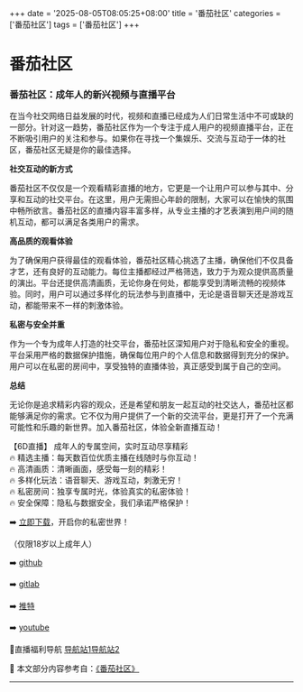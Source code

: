 +++
date = '2025-08-05T08:05:25+08:00'
title = '番茄社区'
categories = ['番茄社区']
tags = ['番茄社区']
+++

# 番茄社区

### 番茄社区：成年人的新兴视频与直播平台

在当今社交网络日益发展的时代，视频和直播已经成为人们日常生活中不可或缺的一部分。针对这一趋势，番茄社区作为一个专注于成人用户的视频直播平台，正在不断吸引用户的关注和参与。如果你在寻找一个集娱乐、交流与互动于一体的社区，番茄社区无疑是你的最佳选择。

**社交互动的新方式**

番茄社区不仅仅是一个观看精彩直播的地方，它更是一个让用户可以参与其中、分享和互动的社交平台。在这里，用户无需担心年龄的限制，大家可以在愉快的氛围中畅所欲言。番茄社区的直播内容丰富多样，从专业主播的才艺表演到用户间的随机互动，都可以满足各类用户的需求。

**高品质的观看体验**

为了确保用户获得最佳的观看体验，番茄社区精心挑选了主播，确保他们不仅具备才艺，还有良好的互动能力。每位主播都经过严格筛选，致力于为观众提供高质量的演出。平台还提供高清画质，无论你身在何处，都能享受到清晰流畅的视频体验。同时，用户可以通过多样化的玩法参与到直播中，无论是语音聊天还是游戏互动，都能带来不一样的刺激体验。

**私密与安全并重**

作为一个专为成年人打造的社交平台，番茄社区深知用户对于隐私和安全的重视。平台采用严格的数据保护措施，确保每位用户的个人信息和数据得到充分的保护。用户可以在私密的房间中，享受独特的直播体验，真正感受到属于自己的空间。

**总结**

无论你是追求精彩内容的观众，还是希望和朋友一起互动的社交达人，番茄社区都能够满足你的需求。它不仅为用户提供了一个新的交流平台，更是打开了一个充满可能性和乐趣的新世界。加入番茄社区，体验全新直播互动！

【6D直播】
成年人的专属空间，实时互动尽享精彩  
🔥 精选主播：每天数百位优质主播在线随时与你互动！  
🔥 高清画质：清晰画面，感受每一刻的精彩！  
🔥 多样化玩法：语音聊天、游戏互动，刺激无穷！  
🔥 私密房间：独享专属时光，体验真实的私密体验！  
🔥 安全保障：隐私与数据安全，我们承诺严格保护！  

➡️ [立即下载](https://down123.s3.ap-east-1.amazonaws.com/down/down.html?channelCode=blog)，开启你的私密世界！

（仅限18岁以上成年人）

➡️ [github](https://aldult-live.github.io/)

➡️ [gitlab](https://seo-09598d.gitlab.io/)

➡️ [推特](https://x.com/wegame33)

➡️ [youtube](https://www.youtube.com/@6Dlive)

🔞直播福利导航 [导航站1](https://webstack-86085a.gitlab.io/)[导航站2](https://onlygit123-2.github.io/)


📘 本文部分内容参考自：[《番茄社区》](https://github.com/wsdh25/wsdh)

---

